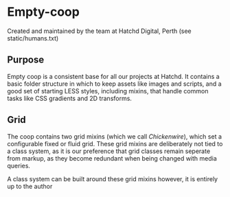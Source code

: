 # Empty-coop

Created and maintained by the team at Hatchd Digital, Perth (see static/humans.txt)

## Purpose

Empty coop is a consistent base for all our projects at Hatchd. It contains a
basic folder structure in which to keep assets like images and scripts, and a
good set of starting LESS styles, including mixins, that handle common tasks
like CSS gradients and 2D transforms.

## Grid

The coop contains two grid mixins (which we call *Chickenwire*), which set a
configurable fixed or fluid grid. These grid mixins are deliberately not tied
to a class system, as it is our preference that grid classes remain seperate
from markup, as they become redundant when being changed with media queries.

A class system can be built around these grid mixins however, it is entirely
up to the author
